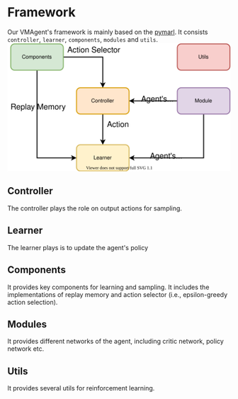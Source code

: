 # Framework 
Our VMAgent's framework is mainly based on the [pymarl](https://github.com/oxwhirl/pymarl).
It consists `controller`, `learner`, `components`, `modules` and `utils`.
![vmdiag](../images/vmdiag.svg)

## Controller
The controller plays the role on output actions for sampling.

## Learner 
The learner plays is to update the agent's policy 

## Components
It provides key components for learning and sampling.
It includes the implementations of replay memory and action selector (i.e., epsilon-greedy action selection).

## Modules
It provides different networks of the agent, including critic network, policy network etc.

## Utils
It provides several utils for reinforcement learning.